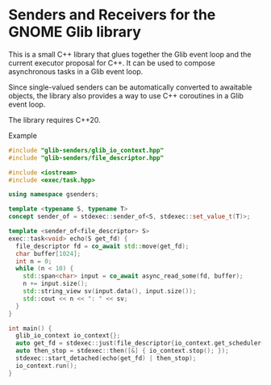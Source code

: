 Senders and Receivers for the GNOME Glib library 
===============================================

This is a small C++ library that glues together the Glib event loop and the current executor proposal for C++.
It can be used to compose asynchronous tasks in a Glib event loop.

Since single-valued senders can be automatically converted to awaitable objects, the library also provides a way to use C++ coroutines in a Glib event loop.

The library requires C++20.

Example

```cpp
#include "glib-senders/glib_io_context.hpp"
#include "glib-senders/file_descriptor.hpp"

#include <iostream>
#include <exec/task.hpp>

using namespace gsenders;

template <typename S, typename T>
concept sender_of = stdexec::sender_of<S, stdexec::set_value_t(T)>;

template <sender_of<file_descriptor> S>
exec::task<void> echo(S get_fd) {
  file_descriptor fd = co_await std::move(get_fd);
  char buffer[1024];
  int n = 0;
  while (n < 10) {
    std::span<char> input = co_await async_read_some(fd, buffer);
    n += input.size();
    std::string_view sv(input.data(), input.size());
    std::cout << n << ": " << sv;
  }
} 

int main() {
  glib_io_context io_context{};
  auto get_fd = stdexec::just(file_descriptor{io_context.get_scheduler(), STDIN_FILENO});
  auto then_stop = stdexec::then([&] { io_context.stop(); });
  stdexec::start_detached(echo(get_fd) | then_stop);
  io_context.run();
}
```
